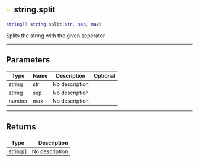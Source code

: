 ## ![shared](.gitbook/assets/shared.png) string.split

```lua
string[] string.split(str, sep, max)
```

Splits the string with the given seperator

------
## Parameters

| Type   | Name | Description | Optional |
| ------ | ---- | ----------- | -------: |
| string | str | No description |  |
| string | sep | No description |  |
| number | max | No description |  |


------
## Returns

| Type   | Description |
| ------ | ----------: |
| string[] | No description |

